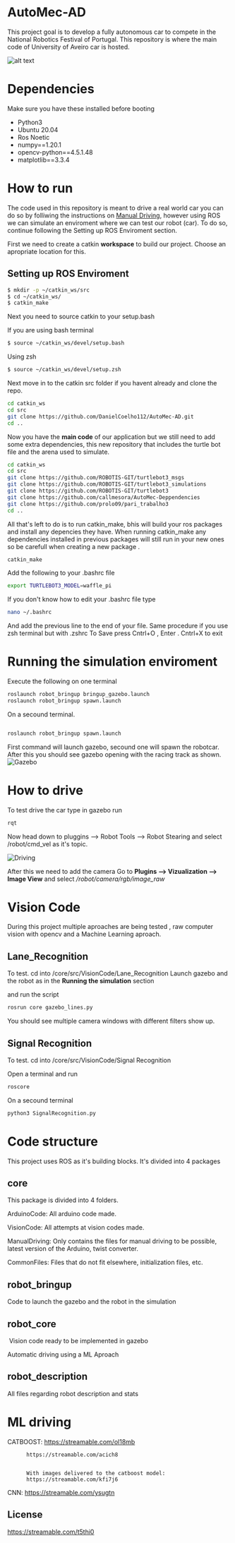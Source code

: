# AutoMec-AD

This project goal is to develop a fully autonomous car to compete in the National Robotics Festival of Portugal. This repository is where the main code of University of Aveiro car is hosted. 

![alt text](https://i.imgur.com/7FCETQ1.png)

# Dependencies
Make sure you have these installed before booting 

  - Python3
  - Ubuntu 20.04
  - Ros Noetic
  - numpy==1.20.1
  - opencv-python==4.5.1.48
  - matplotlib==3.3.4

# How to run
The code used in this repository is meant to drive a real world car you can do so by folliwing the instructions on [Manual Driving](https://github.com/DanielCoelho112/AutoMec-AD/tree/readme/core/src/ManualDriving#manual-driving), however using ROS we can simulate an enviroment where we can test our robot (car). To do so, continue following the Setting up ROS Enviroment section.

First we need to create a catkin **workspace** to build our project. Choose an apropriate location for this.

## Setting up ROS Enviroment
```bash
$ mkdir -p ~/catkin_ws/src
$ cd ~/catkin_ws/
$ catkin_make
```
Next you need to source catkin to your setup.bash

If you are using bash terminal

```bash
$ source ~/catkin_ws/devel/setup.bash
```

Using zsh
```bash
$ source ~/catkin_ws/devel/setup.zsh
```

Next move in to the catkin src folder if you havent already and clone the repo.
```bash
cd catkin_ws
cd src
git clone https://github.com/DanielCoelho112/AutoMec-AD.git
cd ..

```
Now you have the **main code** of our application but we still need to add some extra dependencies, ​this new repository that includes the turtle bot file and the arena used to simulate.

```bash
cd catkin_ws
cd src
git clone https://github.com/ROBOTIS-GIT/turtlebot3_msgs
git clone https://github.com/ROBOTIS-GIT/turtlebot3_simulations
git clone https://github.com/ROBOTIS-GIT/turtlebot3
git clone https://github.com/callmesora/AutoMec-Deppendencies
git clone https://github.com/prolo09/pari_trabalho3
cd ..

```

All that's left to do is to run catkin_make, bhis will build your ros packages and install any depencies they have. When running catkin_make any dependencies installed in previous packages will still run in your new ones so be carefull when creating a new package
.

```bash
catkin_make
```

Add the following to your .bashrc  file
```bash
export TURTLEBOT3_MODEL=waffle_pi 
```


If you don't know how to edit your .bashrc file type

```bash
nano ~/.bashrc
```

And add the previous line to the end of your file. Same procedure if you use zsh terminal but with .zshrc
To Save press Cntrl+O , Enter . Cntrl+X to exit

# Running the simulation enviroment

Execute the following on one terminal 
```bash
roslaunch robot_bringup bringup_gazebo.launch
roslaunch robot_bringup spawn.launch
```
On a secound terminal.

```bash

roslaunch robot_bringup spawn.launch
```
First command will launch gazebo, secound one will spawn the robotcar. 
After this you should see gazebo opening with the racing track as shown.
![Gazebo](https://i.imgur.com/w7EFh7k.png)

# How to drive 
To test drive the car  type in gazebo  run
```bash
rqt
```
Now head down to pluggins --> Robot Tools --> Robot Stearing and select /robot/cmd_vel as it's topic.

![Driving](https://i.imgur.com/ME4mgl7.png)

After this we need to add the camera Go to  **Plugins --> Vizualization --> Image View** and select  */robot/camera/rgb/image_raw*

# Vision Code
During this project multiple aproaches are being tested , raw computer vision with opencv and a Machine Learning aproach. 

## Lane_Recognition
To test. cd into /core/src/VisionCode/Lane_Recognition
Launch gazebo and the robot as in the **Running the simulation** section

and run the script

```bash
rosrun core gazebo_lines.py
```

You should see multiple camera windows with different filters show up.

## Signal Recognition
To test. cd into /core/src/VisionCode/Signal Recognition

Open a terminal and run

```bash
roscore
```
On a secound terminal
```bash
python3 SignalRecognition.py
```


# Code structure
This project uses ROS as it's building blocks. It's divided into 4 packages

## core 

This package is divided into 4 folders.

ArduinoCode: All arduino code made.

VisionCode: All attempts at vision codes made.

ManualDriving: Only contains the files for manual driving to be possible, latest version of the Arduino, twist converter.

CommonFiles: Files that do not fit elsewhere, initialization files, etc.

## robot_bringup
Code to launch the gazebo and the robot in the simulation

## robot_core
 ​
Vision code ready to be implemented in gazebo

Automatic driving using a ML Aproach

## robot_description

All files regarding robot description and stats





# ML driving

CATBOOST:
          https://streamable.com/ol18mb

          https://streamable.com/acich8


          With images delivered to the catboost model:
          https://streamable.com/kfi7j6

CNN:
          https://streamable.com/ysugtn



## License
https://streamable.com/t5thi0

